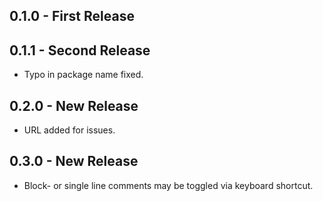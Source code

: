 ## 0.1.0 - First Release

## 0.1.1 - Second Release
- Typo in package name fixed.

## 0.2.0 - New Release
- URL added for issues.

## 0.3.0 - New Release
- Block- or single line comments may be toggled via keyboard shortcut.
